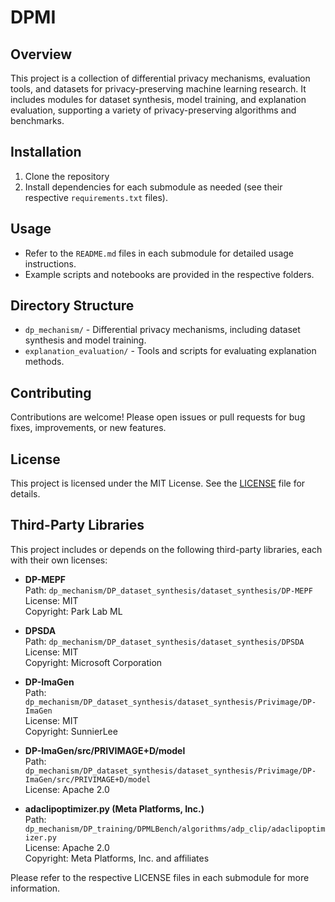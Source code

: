 # DPMI

## Overview
This project is a collection of differential privacy mechanisms, evaluation tools, and datasets for privacy-preserving machine learning research. It includes modules for dataset synthesis, model training, and explanation evaluation, supporting a variety of privacy-preserving algorithms and benchmarks.

## Installation
1. Clone the repository
2. Install dependencies for each submodule as needed (see their respective `requirements.txt` files).

## Usage
- Refer to the `README.md` files in each submodule for detailed usage instructions.
- Example scripts and notebooks are provided in the respective folders.

## Directory Structure
- `dp_mechanism/` - Differential privacy mechanisms, including dataset synthesis and model training.
- `explanation_evaluation/` - Tools and scripts for evaluating explanation methods.


## Contributing
Contributions are welcome! Please open issues or pull requests for bug fixes, improvements, or new features.

## License
This project is licensed under the MIT License. See the [LICENSE](LICENSE) file for details.

## Third-Party Libraries
This project includes or depends on the following third-party libraries, each with their own licenses:

- **DP-MEPF**  
  Path: `dp_mechanism/DP_dataset_synthesis/dataset_synthesis/DP-MEPF`  
  License: MIT  
  Copyright: Park Lab ML

- **DPSDA**  
  Path: `dp_mechanism/DP_dataset_synthesis/dataset_synthesis/DPSDA`  
  License: MIT  
  Copyright: Microsoft Corporation

- **DP-ImaGen**  
  Path: `dp_mechanism/DP_dataset_synthesis/dataset_synthesis/Privimage/DP-ImaGen`  
  License: MIT  
  Copyright: SunnierLee

- **DP-ImaGen/src/PRIVIMAGE+D/model**  
  Path: `dp_mechanism/DP_dataset_synthesis/dataset_synthesis/Privimage/DP-ImaGen/src/PRIVIMAGE+D/model`  
  License: Apache 2.0

- **adaclipoptimizer.py (Meta Platforms, Inc.)**  
  Path: `dp_mechanism/DP_training/DPMLBench/algorithms/adp_clip/adaclipoptimizer.py`  
  License: Apache 2.0  
  Copyright: Meta Platforms, Inc. and affiliates

Please refer to the respective LICENSE files in each submodule for more information. 